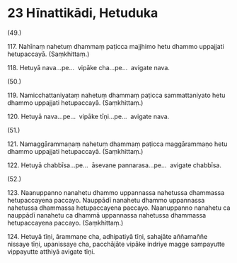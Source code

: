 

# 23 Hīnattikādi, Hetuduka


(49.)

117\. Nahīnaṃ nahetuṃ dhammaṃ paṭicca majjhimo hetu dhammo uppajjati hetupaccayā. (Saṃkhittaṃ.)

118\. Hetuyā nava…pe…  vipāke cha…pe…  avigate nava.

(50.)

119\. Namicchattaniyataṃ nahetuṃ dhammaṃ paṭicca sammattaniyato hetu dhammo uppajjati hetupaccayā. (Saṃkhittaṃ.)

120\. Hetuyā nava…pe…  vipāke tīṇi…pe…  avigate nava.

(51.)

121\. Namaggārammaṇaṃ nahetuṃ dhammaṃ paṭicca maggārammaṇo hetu dhammo uppajjati hetupaccayā. (Saṃkhittaṃ.)

122\. Hetuyā chabbīsa…pe…  āsevane pannarasa…pe…  avigate chabbīsa.

(52.)

123\. Naanuppanno nanahetu dhammo uppannassa nahetussa dhammassa hetupaccayena paccayo. Nauppādī nanahetu dhammo uppannassa nahetussa dhammassa hetupaccayena paccayo. Naanuppanno nanahetu ca nauppādī nanahetu ca dhammā uppannassa nahetussa dhammassa hetupaccayena paccayo. (Saṃkhittaṃ.)

124\. Hetuyā tīṇi, ārammaṇe cha, adhipatiyā tīṇi, sahajāte aññamaññe nissaye tīṇi, upanissaye cha, pacchājāte vipāke indriye magge sampayutte vippayutte atthiyā avigate tīṇi.



